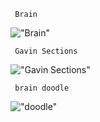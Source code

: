 <code> Brain </code><br/>

!["Brain"](/brainanatomy/HumanBrain.JPG)

<code> Gavin Sections </code><br/>

!["Gavin Sections"](/brainanatomy/BrainRegionsGavinsSections.JPG)

<code> brain doodle </code><br/>

!["doodle"](/brainanatomy/HelloBrain.JPG)
